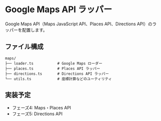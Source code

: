 # Google Maps API ラッパー

Google Maps API（Maps JavaScript API、Places API、Directions API）のラッパーを配置します。

## ファイル構成

```
maps/
├── loader.ts           # Google Maps ローダー
├── places.ts           # Places API ラッパー
├── directions.ts       # Directions API ラッパー
└── utils.ts            # 座標計算などのユーティリティ
```

## 実装予定

- フェーズ4: Maps・Places API
- フェーズ5: Directions API
